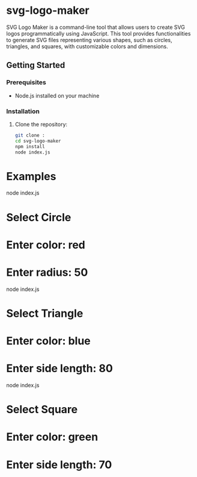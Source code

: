 # svg-logo-maker

SVG Logo Maker is a command-line tool that allows users to create SVG logos programmatically using JavaScript. This tool provides functionalities to generate SVG files representing various shapes, such as circles, triangles, and squares, with customizable colors and dimensions.

## Getting Started

### Prerequisites

- Node.js installed on your machine

### Installation

1. Clone the repository:
   ```bash
   git clone : 
   cd svg-logo-maker
   npm install
   node index.js

# Examples
node index.js
# Select Circle
# Enter color: red
# Enter radius: 50

node index.js
# Select Triangle
# Enter color: blue
# Enter side length: 80

node index.js
# Select Square
# Enter color: green
# Enter side length: 70






